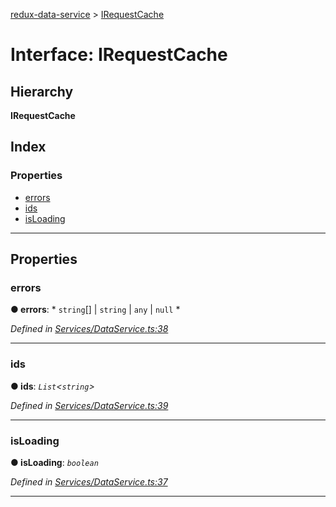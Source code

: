 [redux-data-service](../README.md) > [IRequestCache](../interfaces/irequestcache.md)

# Interface: IRequestCache

## Hierarchy

**IRequestCache**

## Index

### Properties

* [errors](irequestcache.md#errors)
* [ids](irequestcache.md#ids)
* [isLoading](irequestcache.md#isloading)

---

## Properties

<a id="errors"></a>

###  errors

**● errors**: * `string`[] &#124; `string` &#124; `any` &#124; `null`
*

*Defined in [Services/DataService.ts:38](https://github.com/Rediker-Software/redux-data-service/blob/a126781/src/Services/DataService.ts#L38)*

___
<a id="ids"></a>

###  ids

**● ids**: *`List`<`string`>*

*Defined in [Services/DataService.ts:39](https://github.com/Rediker-Software/redux-data-service/blob/a126781/src/Services/DataService.ts#L39)*

___
<a id="isloading"></a>

###  isLoading

**● isLoading**: *`boolean`*

*Defined in [Services/DataService.ts:37](https://github.com/Rediker-Software/redux-data-service/blob/a126781/src/Services/DataService.ts#L37)*

___

